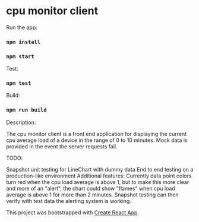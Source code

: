 # cpu monitor client

Run the app:

### `npm install`

### `npm start`

Test:

### `npm test`

Build:

### `npm run build`

Description:

The cpu monitor client is a front end application for displaying the current cpu average load of a device in the range of 0 to 10 minutes. Mock data is provided in the event the server requests fail.

TODO:

Snapshot unit testing for LineChart with dummy data
End to end testing on a production-like environment
Additional features:
Currently data point colors turn red when the cpu load average is above 1, but to make this more clear and more of an "alert", the chart could show "flames" when cpu load average is above 1 for more than 2 minutes. Snapshot testing can then verify with test data the alerting system is working.

This project was bootstrapped with [Create React App](https://github.com/facebook/create-react-app).